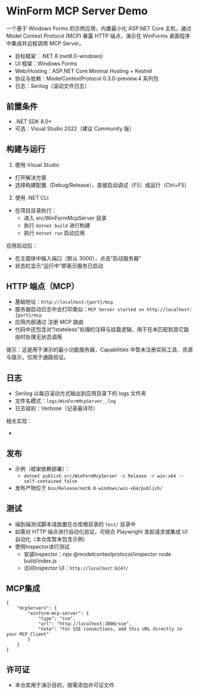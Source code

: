 # WinForm MCP Server Demo

一个基于 Windows Forms 的示例应用，内置最小化 ASP.NET Core 主机，通过 Model Context Protocol (MCP) 暴露 HTTP 端点，演示在 WinForms 桌面程序中集成并远程调用 MCP Server。

- 目标框架：.NET 8 (net8.0-windows)
- UI 框架：Windows Forms
- Web/Hosting：ASP.NET Core Minimal Hosting + Kestrel
- 协议与依赖：ModelContextProtocol 0.3.0-preview.4 系列包
- 日志：Serilog（滚动文件日志）

## 前置条件
- .NET SDK 8.0+
- 可选：Visual Studio 2022（建议 Community 版）

## 构建与运行

1) 使用 Visual Studio
- 打开解决方案 <mcfile name="WinFormMcpServer.sln" path="src\WinFormMcpServer.sln"></mcfile>
- 选择构建配置（Debug/Release），直接启动调试（F5）或运行（Ctrl+F5）

2) 使用 .NET CLI
- 在项目目录执行：
  - 进入 src/WinFormMcpServer 目录
  - 执行 `dotnet build` 进行构建
  - 执行 `dotnet run` 启动应用

应用启动后：
- 在主窗体中输入端口（默认 3000），点击“启动服务器”
- 状态栏显示“运行中”即表示服务已启动

## HTTP 端点（MCP）
- 基础地址：`http://localhost:{port}/mcp`
- 服务器启动日志中会打印类似：`MCP Server started on http://localhost:{port}/mcp`
- 应用内部通过 <mcsymbol name="MapMcp" filename="HttpMcpServer.cs" path="src\WinFormMcpServer\McpServer\HttpMcpServer.cs" startline="74" type="function"></mcsymbol> 注册 MCP 路由
- 代码中还包含对“/stateless”处理的注释与挂载逻辑，用于在未匹配到其它路由时处理无状态调用

提示：这是用于演示的最小功能服务器，Capabilities 中暂未注册实际工具、资源与提示，仅用于通路验证。

## 日志
- Serilog 以每日滚动方式输出到应用目录下的 logs 文件夹
- 文件名模式：`logs/WinFormMcpServer_.log`
- 日志级别：Verbose（记录最详尽）

相关实现：
- <mcsymbol name="ConfigureSerilog" filename="HttpMcpServer.cs" path="src\WinFormMcpServer\McpServer\HttpMcpServer.cs" startline="24" type="function"></mcsymbol>

## 发布
- 示例（框架依赖部署）：
  - `dotnet publish src/WinFormMcpServer -c Release -r win-x64 --self-contained false`
- 发布产物位于 `bin/Release/net8.0-windows/win-x64/publish/`

## 测试
- 端到端测试脚本请放置在仓库根目录的 `test/` 目录中
- 如需对 HTTP 端点进行自动化验证，可结合 Playwright 发起请求或集成 UI 自动化（本仓库暂未包含示例）
- 使用Inspector进行测试
  - 安装Inspector：npx @modelcontextprotocol/inspector node build/index.js
  - 访问Inspector UI：`http://localhost:6247/`

## MCP集成
```
{
    "mcpServers": {
        "winform-mcp-server": {
            "type": "sse",
            "url": "http://localhost:3000/sse",
            "note": "For SSE connections, add this URL directly in your MCP Client"
        }
    }
}
```
## 许可证
- 本仓库用于演示目的，按需添加许可证文件